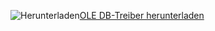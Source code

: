![Herunterladen](../ssdt/media/download.png)[OLE DB-Treiber herunterladen](../connect/oledb/download-oledb-driver-for-sql-server.md)
